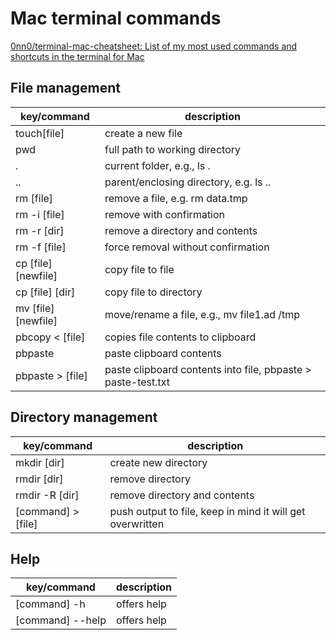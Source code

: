 # Mac terminal commands

[0nn0/terminal-mac-cheatsheet: List of my most used commands and shortcuts in the terminal for Mac](https://github.com/0nn0/terminal-mac-cheatsheet)

## File management

| key/command | description |
| ----------- | ----------- |
| touch[file] | create a new file |
| pwd | full path to working directory |
| . | current folder, e.g., ls . |
| .. | parent/enclosing directory, e.g. ls .. |
| rm [file] | remove a file, e.g. rm data.tmp |
| rm -i [file] | remove with confirmation |
| rm -r [dir] | remove a directory and contents |
| rm -f [file] | force removal without confirmation |
| cp [file] [newfile] | copy file to file |
| cp [file] [dir] | copy file to directory |
| mv [file] [newfile] | move/rename a file, e.g., mv file1.ad /tmp
| pbcopy < [file] | copies file contents to clipboard |
| pbpaste | paste clipboard contents |
| pbpaste > [file] | paste clipboard contents into file, pbpaste > paste-test.txt |

## Directory management

| key/command | description |
| ----------- | ----------- |
| mkdir [dir] | create new directory |
| rmdir [dir] | remove directory |
| rmdir -R [dir] | remove directory and contents |
| [command] > [file] | push output to file, keep in mind it will get overwritten |

## Help

| key/command | description |
| ----------- | ----------- |
| [command] -h | offers help |
| [command] --help | offers help |

